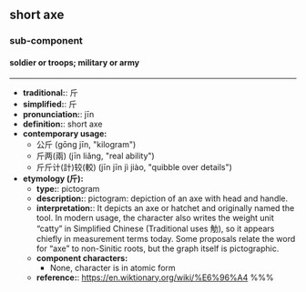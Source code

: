 ## short axe
### sub-component
#### soldier or troops; military or army
---
- **traditional:**: 斤
- **simplified:**: 斤
- **pronunciation:**: jīn
- **definition:**: short axe
- **contemporary usage:**
  - 公斤 (gōng jīn, "kilogram")
  - 斤两(兩) (jīn liǎng, "real ability")
  - 斤斤计(計)较(較) (jīn jīn jì jiào, "quibble over details")
- **etymology (斤):**
  - **type:**: pictogram
  - **description:**: pictogram: depiction of an axe with head and handle.
  - **interpretation:**: It depicts an axe or hatchet and originally named the tool. In modern usage, the character also writes the weight unit “catty” in Simplified Chinese (Traditional uses 觔), so it appears chiefly in measurement terms today. Some proposals relate the word for “axe” to non-Sinitic roots, but the graph itself is pictographic.
  - **component characters:**
    - None, character is in atomic form
  - **reference:**: https://en.wiktionary.org/wiki/%E6%96%A4
%%%